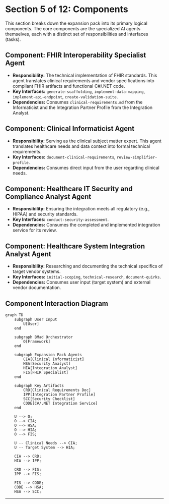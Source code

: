 # Section 5 of 12: Components

This section breaks down the expansion pack into its primary logical components. The core components are the specialized AI agents themselves, each with a distinct set of responsibilities and interfaces (tasks).

## Component: FHIR Interoperability Specialist Agent

- **Responsibility:** The technical implementation of FHIR standards. This agent translates clinical requirements and vendor specifications into compliant FHIR artifacts and functional C#/.NET code.
- **Key Interfaces:** `generate-scaffolding`, `implement-data-mapping`, `implement-api-endpoint`, `create-validation-suite`.
- **Dependencies:** Consumes `clinical-requirements.md` from the Informaticist and the Integration Partner Profile from the Integration Analyst.

## Component: Clinical Informaticist Agent

- **Responsibility:** Serving as the clinical subject matter expert. This agent translates healthcare needs and data context into formal technical requirements.
- **Key Interfaces:** `document-clinical-requirements`, `review-simplifier-profile`.
- **Dependencies:** Consumes direct input from the user regarding clinical needs.

## Component: Healthcare IT Security and Compliance Analyst Agent

- **Responsibility:** Ensuring the integration meets all regulatory (e.g., HIPAA) and security standards.
- **Key Interfaces:** `conduct-security-assessment`.
- **Dependencies:** Consumes the completed and implemented integration service for its review.

## Component: Healthcare System Integration Analyst Agent

- **Responsibility:** Researching and documenting the technical specifics of target vendor systems.
- **Key Interfaces:** `initial-scoping`, `technical-research`, `document-quirks`.
- **Dependencies:** Consumes user input (target system) and external vendor documentation.

## Component Interaction Diagram

```mermaid
graph TD
    subgraph User Input
        U[User]
    end

    subgraph BMad Orchestrator
        O[Framework]
    end
    
    subgraph Expansion Pack Agents
        CIA[Clinical Informaticist]
        HSA[Security Analyst]
        HIA[Integration Analyst]
        FIS[FHIR Specialist]
    end

    subgraph Key Artifacts
        CRD[Clinical Requirements Doc]
        IPP[Integration Partner Profile]
        SCC[Security Checklist]
        CODE[C#/.NET Integration Service]
    end

    U --> O;
    O --> CIA;
    O --> HSA;
    O --> HIA;
    O --> FIS;

    U -- Clinical Needs --> CIA;
    U -- Target System --> HIA;
    
    CIA --> CRD;
    HIA --> IPP;
    
    CRD --> FIS;
    IPP --> FIS;

    FIS --> CODE;
    CODE --> HSA;
    HSA --> SCC;
```

---
